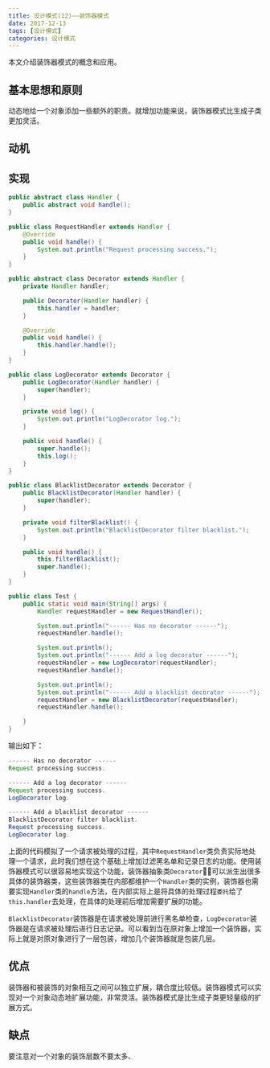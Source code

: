 ```yaml
---
title: 设计模式(12)——装饰器模式
date: 2017-12-13
tags: [设计模式]
categories: 设计模式
---
```


本文介绍装饰器模式的概念和应用。

<!--more-->

## 基本思想和原则

动态地给一个对象添加一些额外的职责。就增加功能来说，装饰器模式比生成子类更加灵活。

## 动机



## 实现

```Java
public abstract class Handler {
    public abstract void handle();
}

public class RequestHandler extends Handler {
    @Override
    public void handle() {
        System.out.println("Request processing success.");
    }
}

public abstract class Decorator extends Handler {
    private Handler handler;

    public Decorator(Handler handler) {
        this.handler = handler;
    }

    @Override
    public void handle() {
        this.handler.handle();
    }
}

public class LogDecorator extends Decorator {
    public LogDecorator(Handler handler) {
        super(handler);
    }

    private void log() {
        System.out.println("LogDecorator log.");
    }

    public void handle() {
        super.handle();
        this.log();
    }
}

public class BlacklistDecorator extends Decorator {
    public BlacklistDecorator(Handler handler) {
        super(handler);
    }

    private void filterBlacklist() {
        System.out.println("BlacklistDecorator filter blacklist.");
    }

    public void handle() {
        this.filterBlacklist();
        super.handle();
    }
}

public class Test {
    public static void main(String[] args) {
        Handler requestHandler = new RequestHandler();

        System.out.println("------ Has no decorator ------");
        requestHandler.handle();

        System.out.println();
        System.out.println("------ Add a log decorator ------");
        requestHandler = new LogDecorator(requestHandler);
        requestHandler.handle();

        System.out.println();
        System.out.println("------ Add a blacklist decorator ------");
        requestHandler = new BlacklistDecorator(requestHandler);
        requestHandler.handle();

    }
}
```

输出如下：

```Java
------ Has no decorator ------
Request processing success.

------ Add a log decorator ------
Request processing success.
LogDecorator log.

------ Add a blacklist decorator ------
BlacklistDecorator filter blacklist.
Request processing success.
LogDecorator log.
```

上面的代码模拟了一个请求被处理的过程，其中`RequestHandler`类负责实际地处理一个请求，此时我们想在这个基础上增加过滤黑名单和记录日志的功能。使用装饰器模式可以很容易地实现这个功能，装饰器抽象类`Decorator`可以派生出很多具体的装饰器类，这些装饰器类在内部都维护一个`Handler`类的实例，装饰器也需要实现`Handler`类的`handle`方法，在内部实际上是将具体的处理过程`委托`给了`this.handler`去处理，在具体的处理前后增加需要扩展的功能。

`BlacklistDecorator`装饰器是在请求被处理前进行黑名单检查，`LogDecorator`装饰器是在请求被处理后进行日志记录。可以看到当在原对象上增加一个装饰器，实际上就是对原对象进行了一层包装，增加几个装饰器就是包装几层。

## 优点

装饰器和被装饰的对象相互之间可以独立扩展，耦合度比较低。装饰器模式可以实现对一个对象动态地扩展功能，非常灵活。装饰器模式是比生成子类更轻量级的扩展方式。

## 缺点

要注意对一个对象的装饰层数不要太多、
